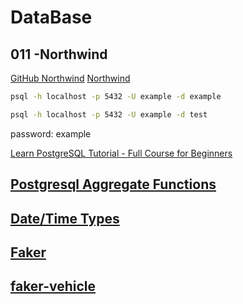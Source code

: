 # DataBase

## 011 -Northwind

[GitHub Northwind](https://github.com/pthom/northwind_psql)
[Northwind](https://1drv.ms/u/s!AqtQeAOHZEjQuqteZmactYPQo1--Gg?e=waXi8e)

```sh
psql -h localhost -p 5432 -U example -d example
```

```sh
psql -h localhost -p 5432 -U example -d test
```

password: example

[Learn PostgreSQL Tutorial - Full Course for Beginners](https://www.youtube.com/watch?v=qw--VYLpxG4&list=PLZ2fBjw2qEyXHwZ8EgV_tiq5sStHwWLli&index=3)

## [Postgresql Aggregate Functions](https://www.postgresql.org/docs/current/functions-aggregate.html)

## [Date/Time Types](https://www.postgresql.org/docs/14/datatype-datetime.html)

## [Faker](https://faker.readthedocs.io/en/master/index.html)

## [faker-vehicle](https://pypi.org/project/faker-vehicle/)
